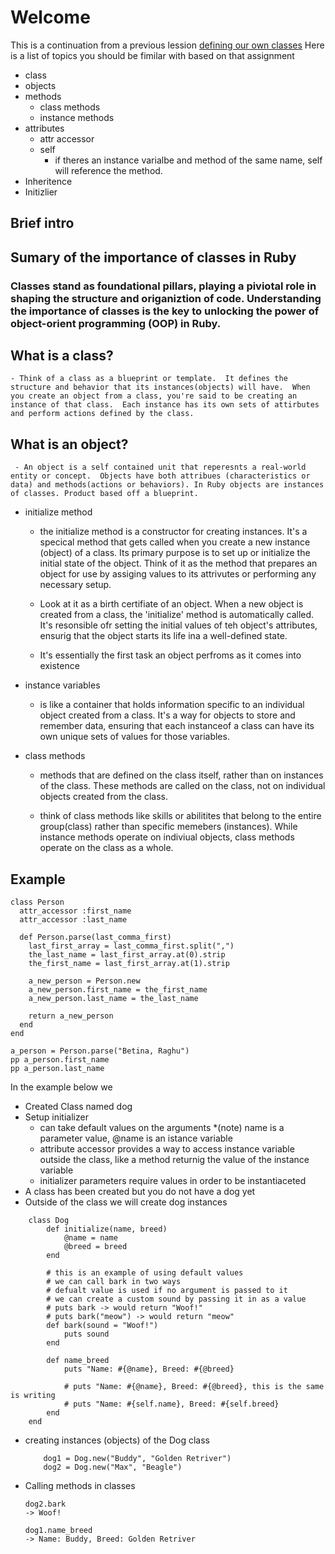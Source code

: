 # Welcome

This is a continuation from a previous lession [defining our own classes](https://learn.firstdraft.com/lessons/78)
Here is a list of topics you should be fimilar with based on that assignment
- class
- objects
- methods
    - class methods
    - instance methods
- attributes
    - attr accessor
    - self 
        - if theres an instance varialbe and  method of the same name, self will reference the method.
- Inheritence
- Initizlier



## Brief intro 

## Sumary of the importance of classes in Ruby

### Classes stand as foundational pillars, playing a piviotal role in shaping the structure and origaniztion of code.  Understanding the importance of classes is the key to unlocking the power of object-orient programming (OOP) in Ruby.

## What is a class?
    - Think of a class as a blueprint or template.  It defines the structure and behavior that its instances(objects) will have.  When you create an object from a class, you're said to be creating an instance of that class.  Each instance has its own sets of attirbutes and perform actions defined by the class.

## What is an object?
     - An object is a self contained unit that reperesnts a real-world entity or concept.  Objects have both attribues (characteristics or data) and methods(actions or behaviors). In Ruby objects are instances of classes. Product based off a blueprint.

- initialize method
    - the initialize method is a constructor for creating instances.  It's a specical method that gets called when you create a new instance (object) of a class.  Its primary purpose is to set up or initialize the initial state of the object.  Think of it as the method that prepares an object for use by assiging values to its attrivutes or performing any necessary setup.

    - Look at it as a birth certifiate of an object.  When a new object is created from a class, the 'initialize' method is automatically called.  It's resonsible ofr setting the initial values of teh object's attributes, ensurig that the object starts its life ina a well-defined state.

    - It's essentially the first task an object perfroms as it comes into existence

- instance variables
    - is like a container that holds information specific to an individual object created from a class.  It's a way for objects to store and remember data, ensuring that each instanceof a class can have its own unique sets of values for those variables.

- class methods
    - methods that are defined on the class itself, rather than on instances of the class.  These methods are called on the class, not on individual objects created from the class.

    - think of class methods like skills or abilitites that belong to the entire group(class) rather than specific memebers (instances).  While instance methods operate on indiviual objects, class methods operate on the class as a whole.  

## Example

```
class Person
  attr_accessor :first_name
  attr_accessor :last_name

  def Person.parse(last_comma_first)
    last_first_array = last_comma_first.split(",")
    the_last_name = last_first_array.at(0).strip
    the_first_name = last_first_array.at(1).strip
    
    a_new_person = Person.new
    a_new_person.first_name = the_first_name
    a_new_person.last_name = the_last_name
    
    return a_new_person
  end
end

a_person = Person.parse("Betina, Raghu")
pp a_person.first_name
pp a_person.last_name
```

In the example below we 
- Created Class named dog
- Setup initializer
    - can take default values on the arguments *(note) name is a parameter value, @name is an istance variable
    - attribute accessor provides a way to access instance variable outside the class, like a method returnig the value of the instance variable
    - initializer parameters require values in order to be instantiaceted
- A class has been created but you do not have a dog yet
- Outside of the class we will create dog instances

```
    class Dog
        def initialize(name, breed)
            @name = name
            @breed = breed
        end
        
        # this is an example of using default values 
        # we can call bark in two ways
        # defualt value is used if no argument is passed to it
        # we can create a custom sound by passing it in as a value
        # puts bark -> would return "Woof!"
        # puts bark("meow") -> would return "meow"
        def bark(sound = "Woof!")
            puts sound
        end

        def name_breed
            puts "Name: #{@name}, Breed: #{@breed}

            # puts "Name: #{@name}, Breed: #{@breed}, this is the same is writing 
            # puts "Name: #{self.name}, Breed: #{self.breed}
        end
    end
```

- creating instances (objects) of the Dog class

    ```
        dog1 = Dog.new("Buddy", "Golden Retriver")
        dog2 = Dog.new("Max", "Beagle")
    ```
  

- Calling methods in classes
    
    ```
    dog2.bark 
    -> Woof!

    dog1.name_breed
    -> Name: Buddy, Breed: Golden Retriver
    ```
